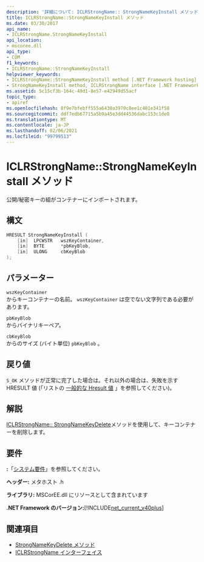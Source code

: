 ```yaml
---
description: '詳細について: ICLRStrongName:: StrongNameKeyInstall メソッド'
title: ICLRStrongName::StrongNameKeyInstall メソッド
ms.date: 03/30/2017
api_name:
- ICLRStrongName.StrongNameKeyInstall
api_location:
- mscoree.dll
api_type:
- COM
f1_keywords:
- ICLRStrongName::StrongNameKeyInstall
helpviewer_keywords:
- ICLRStrongName::StrongNameKeyInstall method [.NET Framework hosting]
- StrongNameKeyInstall method, ICLRStrongName interface [.NET Framework hosting]
ms.assetid: 5c15cf3b-164c-49d1-8e57-e42949d55acf
topic_type:
- apiref
ms.openlocfilehash: 8f9e7bfebff555a6430a3970c8ee1c481e341f58
ms.sourcegitcommit: ddf7edb67715a5b9a45e3dd44536dabc153c1de0
ms.translationtype: MT
ms.contentlocale: ja-JP
ms.lasthandoff: 02/06/2021
ms.locfileid: "99799513"
---
```

# <a name="iclrstrongnamestrongnamekeyinstall-method"></a>ICLRStrongName::StrongNameKeyInstall メソッド

公開/秘密キーの組がコンテナーにインポートされます。  
  
## <a name="syntax"></a>構文  
  
```cpp  
HRESULT StrongNameKeyInstall (  
    [in]  LPCWSTR   wszKeyContainer,  
    [in]  BYTE      *pbKeyBlob,  
    [in]  ULONG     cbKeyBlob  
);  
```  
  
## <a name="parameters"></a>パラメーター  

 `wszKeyContainer`  
 からキーコンテナーの名前。 `wszKeyContainer` は空でない文字列である必要があります。  
  
 `pbKeyBlob`  
 からバイナリキーペア。  
  
 `cbKeyBlob`  
 からのサイズ (バイト単位) `pbKeyBlob` 。  
  
## <a name="return-value"></a>戻り値  

 `S_OK` メソッドが正常に完了した場合は。それ以外の場合は、失敗を示す HRESULT 値 (「リストの [一般的な Hresult 値](/windows/win32/seccrypto/common-hresult-values) 」を参照してください)。  
  
## <a name="remarks"></a>解説  

 [ICLRStrongName:: StrongNameKeyDelete](iclrstrongname-strongnamekeydelete-method.md)メソッドを使用して、キーコンテナーを削除します。  
  
## <a name="requirements"></a>要件  

 **:**「[システム要件](../../get-started/system-requirements.md)」を参照してください。  
  
 **ヘッダー:** メタホスト .h  
  
 **ライブラリ:** MSCorEE.dll にリソースとして含まれています  
  
 **.NET Framework のバージョン:**[!INCLUDE[net_current_v40plus](../../../../includes/net-current-v40plus-md.md)]  
  
## <a name="see-also"></a>関連項目

- [StrongNameKeyDelete メソッド](iclrstrongname-strongnamekeydelete-method.md)
- [ICLRStrongName インターフェイス](iclrstrongname-interface.md)
